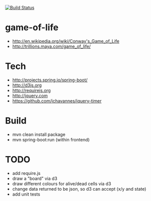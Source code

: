 [![Build Status](https://travis-ci.org/garethahealy/game-of-life.svg)](https://travis-ci.org/garethahealy/game-of-life)

# game-of-life
- http://en.wikipedia.org/wiki/Conway's_Game_of_Life
- http://trillions.maya.com/game_of_life/

# Tech
- http://projects.spring.io/spring-boot/
- http://d3js.org
- http://requirejs.org
- http://jquery.com
- https://github.com/jchavannes/jquery-timer

# Build
- mvn clean install package
- mvn spring-boot:run (within frontend)

# TODO
- add require.js
- draw a "board" via d3
- draw different colours for alive/dead cells via d3
- change data returned to be json, so d3 can accept (x/y and state)
- add unit tests
